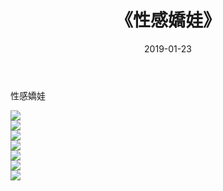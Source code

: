 ﻿---
layout: post
title:  《性感嬌娃》
date:   2019-01-23
img: http://img.660000.xyz/Sharelink/性感/2019/性感嬌娃/000.jpg
categories: [美女, 清纯, 唯美]
---

性感嬌娃

  ![](http://img.660000.xyz/Sharelink/性感/2019/性感嬌娃/001.jpg) <br> ![](http://img.660000.xyz/Sharelink/性感/2019/性感嬌娃/002.jpg) <br> ![](http://img.660000.xyz/Sharelink/性感/2019/性感嬌娃/003.jpg) <br> ![](http://img.660000.xyz/Sharelink/性感/2019/性感嬌娃/004.jpg) <br> ![](http://img.660000.xyz/Sharelink/性感/2019/性感嬌娃/005.jpg) <br> ![](http://img.660000.xyz/Sharelink/性感/2019/性感嬌娃/006.jpg) <br> ![](http://img.660000.xyz/Sharelink/性感/2019/性感嬌娃/007.jpg) <br>